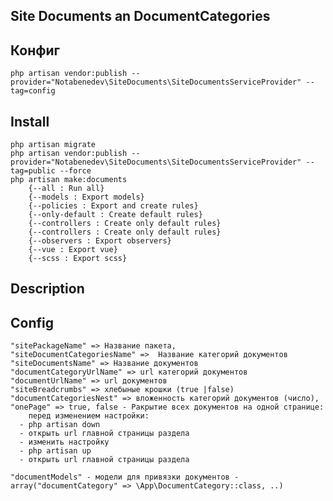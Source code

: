 ## Site Documents an DocumentCategories

## Конфиг
    php artisan vendor:publish --provider="Notabenedev\SiteDocuments\SiteDocumentsServiceProvider" --tag=config

## Install
    php artisan migrate
    php artisan vendor:publish --provider="Notabenedev\SiteDocuments\SiteDocumentsServiceProvider" --tag=public --force
    php artisan make:documents
        {--all : Run all}
        {--models : Export models}
        {--policies : Export and create rules}
        {--only-default : Create default rules}
        {--controllers : Create only default rules}
        {--controllers : Create only default rules}
        {--observers : Export observers}
        {--vue : Export vue}
        {--scss : Export scss}

## Description
    

## Config
     
    "sitePackageName" => Название пакета,
    "siteDocumentCategoriesName" =>  Название категорий документов
    "siteDocumentsName" => Название документов
    "documentCategoryUrlName" => url категорий документов
    "documentUrlName" => url документов
    "siteBreadcrumbs" => хлебыные крошки (true |false)
    "documentCategoriesNest" => вложенность категорий документов (число),
    "onePage" => true, false - Ракрытие всех документов на одной странице:
        перед изменением настройки:
      - php artisan down
      - открыть url главной страницы раздела
      - изменить настройку
      - php artisan up
      - открыть url главной страницы раздела
    
    "documentModels" - модели для привязки документов - array("documentCategory" => \App\DocumentCategory::class, ..)
   
